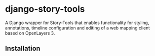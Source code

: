 # django-story-tools
A Django wrapper for Story-Tools that enables functionality for styling, annotations, timeline configuration and editing of a web mapping client based on OpenLayers 3.

## Installation


